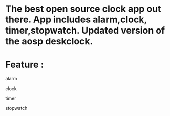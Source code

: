 # The best open source clock app out there. App includes alarm,clock, timer,stopwatch. Updated version of the aosp deskclock.


# Feature : 
alarm

clock

timer 

stopwatch
